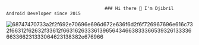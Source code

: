                                          ### Hi there 👋 I'm Djibril Android Developer since 2015


![68747470733a2f2f692e70696e696d672e636f6d2f6f726967696e616c732f66312f62632f33612f66316263336139656434663833366539326133336663366231333064623138382e676966](https://user-images.githubusercontent.com/14083081/169896883-e9a0c10e-afcf-42a9-a5cd-1bad5a9fe1a9.gif)


<!--
**j002/j002** is a ✨ _special_ ✨ repository because its `README.md` (this file) appears on your GitHub profile.

Here are some ideas to get you started:

- 🔭 I’m currently working on ...
- 🌱 I’m currently learning ...
- 👯 I’m looking to collaborate on ...
- 🤔 I’m looking for help with ...
- 💬 Ask me about ...
- 📫 How to reach me: ...
- 😄 Pronouns: ...
- ⚡ Fun fact: ...
-->

